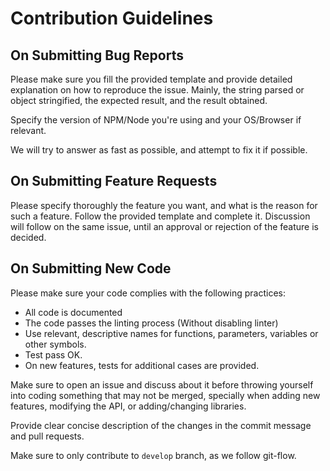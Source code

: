 # Contribution Guidelines

## On Submitting Bug Reports

Please make sure you fill the provided template and provide detailed explanation on how to reproduce the issue. Mainly, the string parsed or object stringified, the expected result, and the result obtained.

Specify the version of NPM/Node you're using and your OS/Browser if relevant.

We will try to answer as fast as possible, and attempt to fix it if possible.

## On Submitting Feature Requests

Please specify thoroughly the feature you want, and what is the reason for such a feature. Follow the provided template and complete it. Discussion will follow on the same issue, until an approval or rejection of the feature is decided.

## On Submitting New Code

Please make sure your code complies with the following practices:

-   All code is documented
-   The code passes the linting process (Without disabling linter)
-   Use relevant, descriptive names for functions, parameters, variables or other symbols.
-   Test pass OK.
-   On new features, tests for additional cases are provided.

Make sure to open an issue and discuss about it before throwing yourself into coding something that may not be merged, specially when adding new features, modifying the API, or adding/changing libraries.

Provide clear concise description of the changes in the commit message and pull requests.

Make sure to only contribute to `develop` branch, as we follow git-flow.
